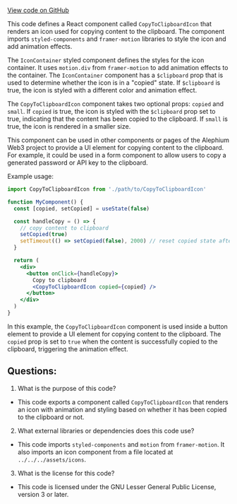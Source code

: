[View code on GitHub](https://github.com/alephium/alephium-web3/packages/web3-react/src/components/Common/CopyToClipboard/CopyToClipboardIcon.tsx)

This code defines a React component called `CopyToClipboardIcon` that renders an icon used for copying content to the clipboard. The component imports `styled-components` and `framer-motion` libraries to style the icon and add animation effects. 

The `IconContainer` styled component defines the styles for the icon container. It uses `motion.div` from `framer-motion` to add animation effects to the container. The `IconContainer` component has a `$clipboard` prop that is used to determine whether the icon is in a "copied" state. If `$clipboard` is true, the icon is styled with a different color and animation effect. 

The `CopyToClipboardIcon` component takes two optional props: `copied` and `small`. If `copied` is true, the icon is styled with the `$clipboard` prop set to true, indicating that the content has been copied to the clipboard. If `small` is true, the icon is rendered in a smaller size. 

This component can be used in other components or pages of the Alephium Web3 project to provide a UI element for copying content to the clipboard. For example, it could be used in a form component to allow users to copy a generated password or API key to the clipboard. 

Example usage:

```jsx
import CopyToClipboardIcon from './path/to/CopyToClipboardIcon'

function MyComponent() {
  const [copied, setCopied] = useState(false)

  const handleCopy = () => {
    // copy content to clipboard
    setCopied(true)
    setTimeout(() => setCopied(false), 2000) // reset copied state after 2 seconds
  }

  return (
    <div>
      <button onClick={handleCopy}>
        Copy to clipboard
        <CopyToClipboardIcon copied={copied} />
      </button>
    </div>
  )
}
``` 

In this example, the `CopyToClipboardIcon` component is used inside a button element to provide a UI element for copying content to the clipboard. The `copied` prop is set to `true` when the content is successfully copied to the clipboard, triggering the animation effect.
## Questions: 
 1. What is the purpose of this code?
- This code exports a component called `CopyToClipboardIcon` that renders an icon with animation and styling based on whether it has been copied to the clipboard or not.

2. What external libraries or dependencies does this code use?
- This code imports `styled-components` and `motion` from `framer-motion`. It also imports an icon component from a file located at `../../../assets/icons`.

3. What is the license for this code?
- This code is licensed under the GNU Lesser General Public License, version 3 or later.